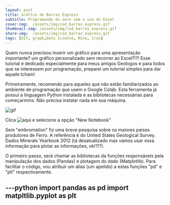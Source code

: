 ```yaml
---
layout: post
title: Gráfico de Barras Express
subtitle: Programando do zero sem o uso do Excel
cover-img:  /assets/img/cod_barras_express.gif
thumbnail-img: /assets/img/cod_barras_express.gif
share-img:  /assets/img/cod_barras_express.gif
tags: [DIY, graph,Data Science, Mine, Iron]
---
```


Quem nunca precisou inserir um gráfico para uma apresentação importante? um gráfico personalizado sem recorrer ao Excel?!?! Esse tutorial é dedicado especialmente para meus amigos Geólogos e para todos que se interessem por programação, preparei um tutorial simples para dar aquele tcham!

Primeiramente, recomendo para aqueles que não estão familiarizados ao ambiente de programação que usem o Google Colab. Esta ferramenta já possui a linguagem Python instalada e as bibliotecas necessárias para começarmms. Não precisa instalar nada em sua máquina.

![gif](https://media-exp1.licdn.com/dms/image/C5612AQGjpN4ccUjU9Q/article-inline_image-shrink_1000_1488/0/1600891356300?e=1613606400&v=beta&t=KvtMUZE31hPYo5BkuThSXUBogfDRNGk-8wIA5OCN4GU)

Clica ![aqui](https://colab.research.google.com/) e selecione a opção "New Notebook"

Sem "embromation" fiz uma breve pesquisa sobre os maiores países produtores de Ferro. A referência é do United States Geological Survey. Dados Minerals Yearbook 2012 (tá desatualizado mas vamos usar essa informação para plotar as informações, ok!?!?).

O primeiro passo, será chamar as bibliotecas da funções responsáveis pela manipulação dos dados (Pandas) e plotagem do dado (Matplotlib). Para facilitar o código, vou atribuir um álias (um apelido) a estas funções "pd" e "plt" respectivamente.

---python
import pandas as pd
import matpltlib.pyplot as plt
----
